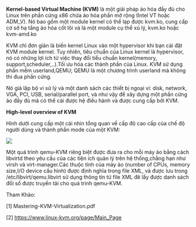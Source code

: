 **Kernel-based Virtual Machine (KVM)** là một giải pháp ảo hóa đầy đủ cho Linux trên phần cứng x86 chứa ảo hóa phần mở rộng (Intel VT hoặc ADM_V). Nó bao gồm một module kernel có thể lạp được kvm.ko, cung cấp cơ sở hạ tầng ảo hóa cốt lõi và là một module cụ thể xủ lý, kvm.ko hoặc kvm-amd.ko

KVM chỉ đơn giản là biến kernel Linux vào một hypervisor khi bạn cài đặt KVM module kernel. Tuy nhiên, tiêu chuẩn của Linux kernel là hypervisor, nó có những lợi ích từ việc thay đổi tiểu chuẩn kernel(memory, support,scheduler,..).Tối ưu hóa các thành phần của Linux. KVM sử dụng phần mềm userland,QEMU; QEMU là một chương trình userland mà không thi đua phần cứng.

Nó giả lập bộ vi sử lý và một danh sách các thiết bị ngoại vi: disk, network, VGA, PCI, USB, serial/parallel port, và như vậy để xây dựng một phần cứng ảo đầy đủ mà có thể cài được hệ điều hành và được cung cấp bởi KVM.

**High-level overview of KVM**

Hình dưới cung cấp một cái nhìn tổng quan về cấp độ cao cấp của chế độ người dùng và thành phần mode của một KVM:

<img src="https://i.imgur.com/cBqiftN.jpg">

Một quá trình qemu-KVM riêng biệt được đưa ra cho mỗi máy ảo bằng cách libvirtd theo yêu cầu của các tiện ích quản lý trên hệ thống,chằng hạn như virsh và virt-manager.Các thuộc tính của máy ảo (number of CPUs, memory size,I/O device cấu hình) được định nghĩa trong file XML, và được lưu trong /etc/libvirt/qemu.libvirt sử dụng thông tin từ file XML đê lấy được danh sách đối số được truyền tải cho quá trình qemu-KVM.

Tham Khảo: 

[1] Mastering-KVM-Virtualization.pdf

[2] https://www.linux-kvm.org/page/Main_Page

